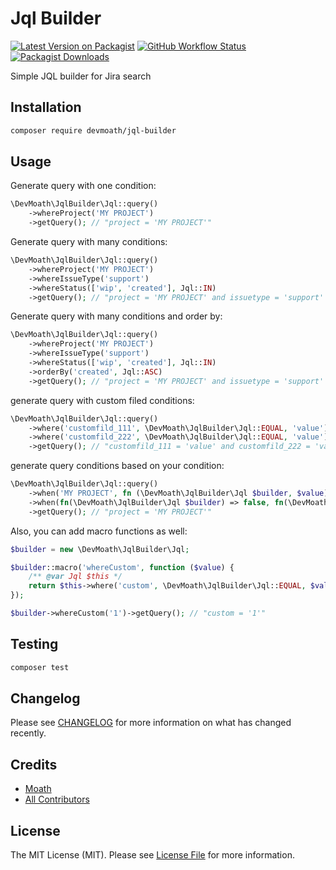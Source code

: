 # Jql Builder

[![Latest Version on Packagist](https://img.shields.io/packagist/v/devmoath/jql-builder.svg?color=blue&style=for-the-badge)](https://packagist.org/packages/devmoath/jql-builder)
[![GitHub Workflow Status](https://img.shields.io/github/workflow/status/devmoath/jql-builder/Tests?color=blue&label=Test&style=for-the-badge)](https://github.com/DevMoath/jql-builder/actions/workflows/tests.yml)
[![Packagist Downloads](https://img.shields.io/packagist/dt/devmoath/jql-builder?color=blue&style=for-the-badge)](https://packagist.org/packages/devmoath/jql-builder)

Simple JQL builder for Jira search

## Installation

```bash
composer require devmoath/jql-builder
```

## Usage

Generate query with one condition:

```php
\DevMoath\JqlBuilder\Jql::query()
    ->whereProject('MY PROJECT')
    ->getQuery(); // "project = 'MY PROJECT'"
```

Generate query with many conditions:

```php
\DevMoath\JqlBuilder\Jql::query()
    ->whereProject('MY PROJECT')
    ->whereIssueType('support')
    ->whereStatus(['wip', 'created'], Jql::IN)
    ->getQuery(); // "project = 'MY PROJECT' and issuetype = 'support' and status in ('wip', 'created')"
```

Generate query with many conditions and order by:

```php
\DevMoath\JqlBuilder\Jql::query()
    ->whereProject('MY PROJECT')
    ->whereIssueType('support')
    ->whereStatus(['wip', 'created'], Jql::IN)
    ->orderBy('created', Jql::ASC)
    ->getQuery(); // "project = 'MY PROJECT' and issuetype = 'support' and status in ('wip', 'created') order by created asc"
```

generate query with custom filed conditions:

```php
\DevMoath\JqlBuilder\Jql::query()
    ->where('customfild_111', \DevMoath\JqlBuilder\Jql::EQUAL, 'value')
    ->where('customfild_222', \DevMoath\JqlBuilder\Jql::EQUAL, 'value')
    ->getQuery(); // "customfild_111 = 'value' and customfild_222 = 'value'"
```

generate query conditions based on your condition:

```php
\DevMoath\JqlBuilder\Jql::query()
    ->when('MY PROJECT', fn (\DevMoath\JqlBuilder\Jql $builder, $value) => $builder->whereProject($value))
    ->when(fn(\DevMoath\JqlBuilder\Jql $builder) => false, fn(\DevMoath\JqlBuilder\Jql $builder, $value) => $builder->whereIssueType($value))
    ->getQuery(); // "project = 'MY PROJECT'"
```

Also, you can add macro functions as well:

```php
$builder = new \DevMoath\JqlBuilder\Jql;

$builder::macro('whereCustom', function ($value) {
    /** @var Jql $this */
    return $this->where('custom', \DevMoath\JqlBuilder\Jql::EQUAL, $value);
});

$builder->whereCustom('1')->getQuery(); // "custom = '1'"
```

## Testing

```bash
composer test
```

## Changelog

Please see [CHANGELOG](CHANGELOG.md) for more information on what has changed recently.

## Credits

- [Moath](https://github.com/devmoath)
- [All Contributors](https://github.com/DevMoath/jql-builder/graphs/contributors)

## License

The MIT License (MIT). Please see [License File](LICENSE.md) for more information.

